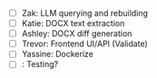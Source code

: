 

 - [ ] Zak: LLM querying and rebuilding
 - [ ] Katie: DOCX text extraction
 - [ ] Ashley: DOCX diff generation
 - [ ] Trevor: Frontend UI/API (Validate)
 - [ ] Yassine: Dockerize
 - [ ] : Testing?
